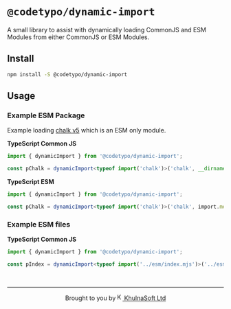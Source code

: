 # `@codetypo/dynamic-import`

A small library to assist with dynamically loading CommonJS and ESM Modules from either CommonJS or ESM Modules.

## Install

```sh
npm install -S @codetypo/dynamic-import
```

## Usage

### Example ESM Package

Example loading [chalk v5](https://www.npmjs.com/package/chalk) which is an ESM only module.

**TypeScript Common JS**

```ts
import { dynamicImport } from '@codetypo/dynamic-import';

const pChalk = dynamicImport<typeof import('chalk')>('chalk', __dirname);
```

**TypeScript ESM**

```ts
import { dynamicImport } from '@codetypo/dynamic-import';

const pChalk = dynamicImport<typeof import('chalk')>('chalk', import.meta.url);
```

### Example ESM files

**TypeScript Common JS**

```ts
import { dynamicImport } from '@codetypo/dynamic-import';

const pIndex = dynamicImport<typeof import('../esm/index.mjs')>('../esm/index.mjs', __dirname);
```

<!--- @@inject: ../../static/footer.md --->

<br/>

---

<p align="center">Brought to you by<a href="https://khulnasoft.com" title="KhulnaSoft Ltd"><img width="16" alt="KhulnaSoft Ltd Logo" src="https://i.imgur.com/CyduuVY.png" /> KhulnaSoft Ltd</a></p>

<!--- @@inject-end: ../../static/footer.md --->

<!--- codetypo:dictionaries typescript --->
